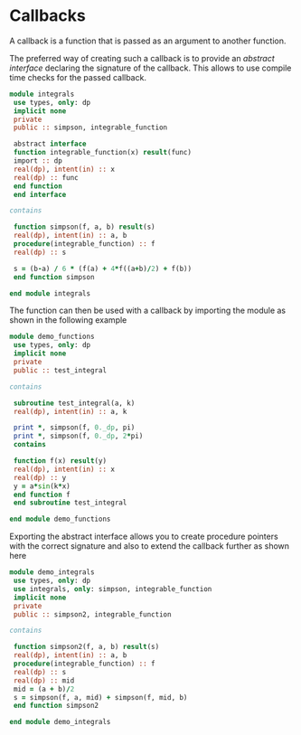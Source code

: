 

# Callbacks


A callback is a function that is passed as an argument to another function.


The preferred way of creating such a callback is to provide an *abstract interface*
declaring the signature of the callback. This allows to use compile time checks
for the passed callback.



```f
module integrals
 use types, only: dp
 implicit none
 private
 public :: simpson, integrable_function

 abstract interface
 function integrable_function(x) result(func)
 import :: dp
 real(dp), intent(in) :: x
 real(dp) :: func
 end function
 end interface

contains

 function simpson(f, a, b) result(s)
 real(dp), intent(in) :: a, b
 procedure(integrable_function) :: f
 real(dp) :: s

 s = (b-a) / 6 * (f(a) + 4*f((a+b)/2) + f(b))
 end function simpson

end module integrals

```


The function can then be used with a callback by importing the module
as shown in the following example



```f
module demo_functions
 use types, only: dp
 implicit none
 private
 public :: test_integral

contains

 subroutine test_integral(a, k)
 real(dp), intent(in) :: a, k

 print *, simpson(f, 0._dp, pi)
 print *, simpson(f, 0._dp, 2*pi)
 contains

 function f(x) result(y)
 real(dp), intent(in) :: x
 real(dp) :: y
 y = a*sin(k*x)
 end function f
 end subroutine test_integral

end module demo_functions

```


Exporting the abstract interface allows you to create procedure pointers with the
correct signature and also to extend the callback further as shown here



```f
module demo_integrals
 use types, only: dp
 use integrals, only: simpson, integrable_function
 implicit none
 private
 public :: simpson2, integrable_function

contains

 function simpson2(f, a, b) result(s)
 real(dp), intent(in) :: a, b
 procedure(integrable_function) :: f
 real(dp) :: s
 real(dp) :: mid
 mid = (a + b)/2
 s = simpson(f, a, mid) + simpson(f, mid, b)
 end function simpson2

end module demo_integrals

```











